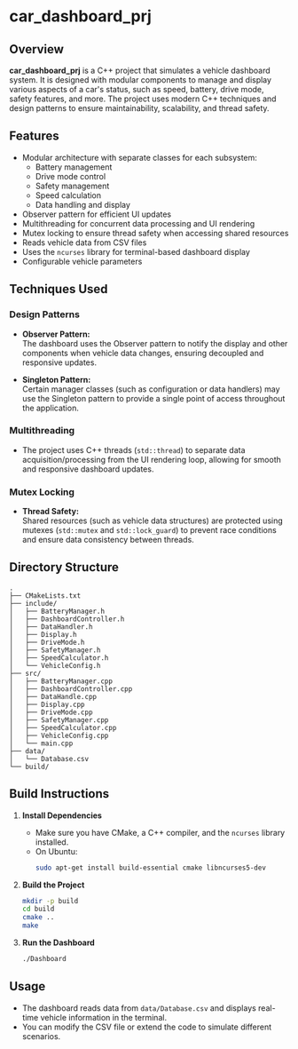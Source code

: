 # car_dashboard_prj

## Overview

**car_dashboard_prj** is a C++ project that simulates a vehicle dashboard system. It is designed with modular components to manage and display various aspects of a car's status, such as speed, battery, drive mode, safety features, and more. The project uses modern C++ techniques and design patterns to ensure maintainability, scalability, and thread safety.

## Features

- Modular architecture with separate classes for each subsystem:
  - Battery management
  - Drive mode control
  - Safety management
  - Speed calculation
  - Data handling and display
- Observer pattern for efficient UI updates
- Multithreading for concurrent data processing and UI rendering
- Mutex locking to ensure thread safety when accessing shared resources
- Reads vehicle data from CSV files
- Uses the `ncurses` library for terminal-based dashboard display
- Configurable vehicle parameters

## Techniques Used

### Design Patterns

- **Observer Pattern:**  
  The dashboard uses the Observer pattern to notify the display and other components when vehicle data changes, ensuring decoupled and responsive updates.

- **Singleton Pattern:**  
  Certain manager classes (such as configuration or data handlers) may use the Singleton pattern to provide a single point of access throughout the application.

### Multithreading

- The project uses C++ threads (`std::thread`) to separate data acquisition/processing from the UI rendering loop, allowing for smooth and responsive dashboard updates.

### Mutex Locking

- **Thread Safety:**  
  Shared resources (such as vehicle data structures) are protected using mutexes (`std::mutex` and `std::lock_guard`) to prevent race conditions and ensure data consistency between threads.

## Directory Structure

```
.
├── CMakeLists.txt
├── include/
│   ├── BatteryManager.h
│   ├── DashboardController.h
│   ├── DataHandler.h
│   ├── Display.h
│   ├── DriveMode.h
│   ├── SafetyManager.h
│   ├── SpeedCalculator.h
│   └── VehicleConfig.h
├── src/
│   ├── BatteryManager.cpp
│   ├── DashboardController.cpp
│   ├── DataHandle.cpp
│   ├── Display.cpp
│   ├── DriveMode.cpp
│   ├── SafetyManager.cpp
│   ├── SpeedCalculator.cpp
│   ├── VehicleConfig.cpp
│   └── main.cpp
├── data/
│   └── Database.csv
└── build/
```

## Build Instructions

1. **Install Dependencies**
   - Make sure you have CMake, a C++ compiler, and the `ncurses` library installed.
   - On Ubuntu:  
     ```sh
     sudo apt-get install build-essential cmake libncurses5-dev
     ```

2. **Build the Project**
   ```sh
   mkdir -p build
   cd build
   cmake ..
   make
   ```

3. **Run the Dashboard**
   ```sh
   ./Dashboard
   ```

## Usage

- The dashboard reads data from `data/Database.csv` and displays real-time vehicle information in the terminal.
- You can modify the CSV file or extend the code to simulate different scenarios.